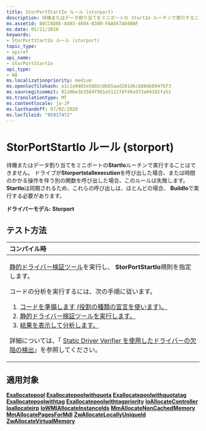 ```yaml
---
title: StorPortStartIo ルール (storport)
description: 待機またはデータ割り当てをミニポートの StartIo ルーチンで実行することはできません。
ms.assetid: 88CC6D8E-A493-4094-B30B-F6AE67A84B0F
ms.date: 05/21/2018
keywords:
- StorPortStartIo ルール (storport)
topic_type:
- apiref
api_name:
- StorPortStartIo
api_type:
- NA
ms.localizationpriority: medium
ms.openlocfilehash: a1c1a9465e5802c0b65aad201d6cb884b89476f3
ms.sourcegitcommit: 82a9be3b3584f991e5121f8f46a972e04185fa52
ms.translationtype: MT
ms.contentlocale: ja-JP
ms.lasthandoff: 07/02/2020
ms.locfileid: "85917472"
---
```

# <a name="storportstartio-rule-storport"></a>StorPortStartIo ルール (storport)


待機またはデータ割り当てをミニポートの**StartIo**ルーチンで実行することはできません。 ドライブが**Storportstallexecution**を呼び出した場合、または時間のかかる操作を伴う別の関数を呼び出した場合、このルールは失敗します。 **StartIo**は同期されるため、これらの呼び出しは、ほとんどの場合、 **BuildIo**で実行する必要があります。

**ドライバーモデル: Storport**

<a name="how-to-test"></a>テスト方法
-----------

<table>
<colgroup>
<col width="100%" />
</colgroup>
<thead>
<tr class="header">
<th align="left">コンパイル時</th>
</tr>
</thead>
<tbody>
<tr class="odd">
<td align="left"><p><a href="https://docs.microsoft.com/windows-hardware/drivers/devtest/static-driver-verifier" data-raw-source="[Static Driver Verifier](https://docs.microsoft.com/windows-hardware/drivers/devtest/static-driver-verifier)">静的ドライバー検証ツール</a>を実行し、 <strong>StorPortStartIo</strong>規則を指定します。</p>
コードの分析を実行するには、次の手順に従います。
<ol>
<li><a href="https://docs.microsoft.com/windows-hardware/drivers/devtest/using-static-driver-verifier-to-find-defects-in-drivers#preparing-your-source-code" data-raw-source="[Prepare your code (use role type declarations).](https://docs.microsoft.com/windows-hardware/drivers/devtest/using-static-driver-verifier-to-find-defects-in-drivers#preparing-your-source-code)">コードを準備します (役割の種類の宣言を使います)。</a></li>
<li><a href="https://docs.microsoft.com/windows-hardware/drivers/devtest/using-static-driver-verifier-to-find-defects-in-drivers#running-static-driver-verifier" data-raw-source="[Run Static Driver Verifier.](https://docs.microsoft.com/windows-hardware/drivers/devtest/using-static-driver-verifier-to-find-defects-in-drivers#running-static-driver-verifier)">静的ドライバー検証ツールを実行します。</a></li>
<li><a href="https://docs.microsoft.com/windows-hardware/drivers/devtest/using-static-driver-verifier-to-find-defects-in-drivers#viewing-and-analyzing-the-results" data-raw-source="[View and analyze the results.](https://docs.microsoft.com/windows-hardware/drivers/devtest/using-static-driver-verifier-to-find-defects-in-drivers#viewing-and-analyzing-the-results)">結果を表示して分析します。</a></li>
</ol>
<p>詳細については、「 <a href="https://docs.microsoft.com/windows-hardware/drivers/devtest/using-static-driver-verifier-to-find-defects-in-drivers" data-raw-source="[Using Static Driver Verifier to Find Defects in Drivers](https://docs.microsoft.com/windows-hardware/drivers/devtest/using-static-driver-verifier-to-find-defects-in-drivers)">Static Driver Verifier を使用したドライバーの欠陥の検出</a>」を参照してください。</p></td>
</tr>
</tbody>
</table>

<a name="applies-to"></a>適用対象
----------

[**Exallocatepool**](https://docs.microsoft.com/windows-hardware/drivers/ddi/wdm/nf-wdm-exallocatepool) 
[**Exallocatepoolwithquota**](https://docs.microsoft.com/windows-hardware/drivers/ddi/wdm/nf-wdm-exallocatepoolwithquota) 
[**Exallocatepoolwithquotatag**](https://docs.microsoft.com/windows-hardware/drivers/ddi/wdm/nf-wdm-exallocatepoolwithquotatag) 
[**Exallocatepoolwithtag**](https://docs.microsoft.com/windows-hardware/drivers/ddi/wdm/nf-wdm-exallocatepoolwithtag) 
[**Exallocatepoolwithtagpriority**](https://docs.microsoft.com/windows-hardware/drivers/ddi/wdm/nf-wdm-exallocatepoolwithtagpriority) 
[**IoAllocateController**](https://docs.microsoft.com/windows-hardware/drivers/ddi/ntddk/nf-ntddk-ioallocatecontroller) 
[**Ioallocateirp**](https://docs.microsoft.com/windows-hardware/drivers/ddi/wdm/nf-wdm-ioallocateirp) 
[**IoWMIAllocateInstanceIds**](https://docs.microsoft.com/windows-hardware/drivers/ddi/wdm/nf-wdm-iowmiallocateinstanceids) 
[**MmAllocateNonCachedMemory**](https://docs.microsoft.com/windows-hardware/drivers/ddi/ntddk/nf-ntddk-mmallocatenoncachedmemory) 
[**MmAllocatePagesForMdl**](https://docs.microsoft.com/windows-hardware/drivers/ddi/wdm/nf-wdm-mmallocatepagesformdl) 
[**ZwAllocateLocallyUniqueId**](https://docs.microsoft.com/windows-hardware/drivers/ddi/ntddk/nf-ntddk-zwallocatelocallyuniqueid) 
[**ZwAllocateVirtualMemory**](https://msdn.microsoft.com/library/windows/hardware/ff566416)
 

 





